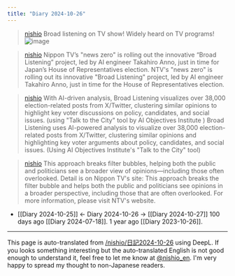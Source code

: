```yaml
---
title: "Diary 2024-10-26"
---
```



> [nishio](https://x.com/nishio/status/1850020868929487211) Broad listening on TV show!
>  Widely heard on TV programs!
>  ![image](https://pbs.twimg.com/media/GayYD9zaAAESuKM?format=jpg&name=medium#.png)

> [nishio](https://x.com/nishio/status/1850021093568020918) Nippon TV’s "news zero" is rolling out the innovative “Broad Listening” project, led by AI engineer Takahiro Anno, just in time for Japan’s House of Representatives election.
>  NTV's "news zero" is rolling out its innovative "Broad Listening" project, led by AI engineer Takahiro Anno, just in time for the House of Representatives election.

> [nishio](https://x.com/nishio/status/1850021754716160044) With AI-driven analysis, Broad Listening visualizes over 38,000 election-related posts from X/Twitter, clustering similar opinions to highlight key voter discussions on policy, candidates, and social issues. (using "Talk to the City" tool by AI Objectives Institute )
>  Broad Listening uses AI-powered analysis to visualize over 38,000 election-related posts from X/Twitter, clustering similar opinions and highlighting key voter arguments about policy, candidates, and social issues. (Using AI Objectives Institute's "Talk to the City" tool)

> [nishio](https://x.com/nishio/status/1850021919778799805) This approach breaks filter bubbles, helping both the public and politicians see a broader view of opinions—including those often overlooked. Detail is on Nippon TV's site:
>  This approach breaks the filter bubble and helps both the public and politicians see opinions in a broader perspective, including those that are often overlooked. For more information, please visit NTV's website.

- [[Diary 2024-10-25]] ← Diary 2024-10-26 → [[Diary 2024-10-27]]
100 days ago [[Diary 2024-07-18]].
1 year ago [[Diary 2023-10-26]].
---
This page is auto-translated from [/nishio/日記2024-10-26](https://scrapbox.io/nishio/日記2024-10-26) using DeepL. If you looks something interesting but the auto-translated English is not good enough to understand it, feel free to let me know at [@nishio_en](https://twitter.com/nishio_en). I'm very happy to spread my thought to non-Japanese readers.